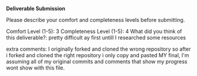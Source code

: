 **Deliverable Submission**

Please describe your comfort and completeness levels before submitting.

Comfort Level (1-5): 
3
Completeness Level (1-5):
4
What did you think of this deliverable?:
pretty difficult ay first untill I researched some resources 

extra comments:
I originally forked and cloned the wrong repository so after i forked and cloned the right repository i only copy and pasted MY final, I'm assuming all of my original commits and comments that show my progress wont show with this file. 